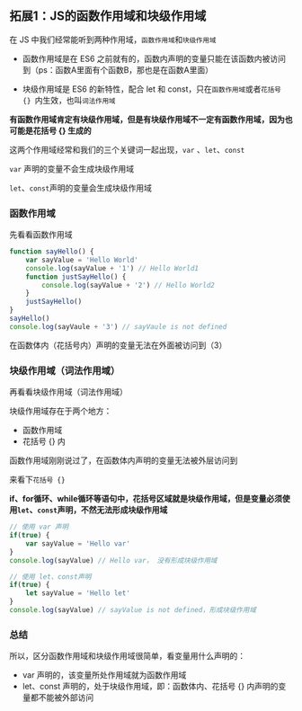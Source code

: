


## 拓展1：JS的函数作用域和块级作用域

在 JS 中我们经常能听到两种作用域，`函数作用域`和`块级作用域` 

* 函数作用域是在 ES6 之前就有的，函数内声明的变量只能在该函数内被访问到（ps：函数A里面有个函数B，那也是在函数A里面）

* 块级作用域是 ES6 的新特性，配合 let 和 const，只在`函数作用域`或者`花括号 {} `内生效，也叫`词法作用域`

**有函数作用域肯定有块级作用域，但是有块级作用域不一定有函数作用域，因为也可能是花括号 {} 生成的**



这两个作用域经常和我们的三个关键词一起出现，`var` 、`let`、`const`

`var` 声明的变量不会生成块级作用域

`let`、`const`声明的变量会生成块级作用域



### 函数作用域

先看看函数作用域

```javascript
function sayHello() {
    var sayValue = 'Hello World'
    console.log(sayValue + '1') // Hello World1
    function justSayHello() {
        console.log(sayValue + '2') // Hello World2
    }
    justSayHello()
}
sayHello()
console.log(sayVaule + '3') // sayVaule is not defined
```

在函数体内（花括号内）声明的变量无法在外面被访问到（3）

### 块级作用域（词法作用域）

再看看块级作用域（词法作用域）

块级作用域存在于两个地方：

* 函数作用域
* 花括号 {} 内

函数作用域刚刚说过了，在函数体内声明的变量无法被外层访问到

来看下`花括号 {}`

**if、for循环、while循环等语句中，花括号区域就是块级作用域，但是变量必须使用`let`、`const`声明，不然无法形成块级作用域**



``` javascript
// 使用 var 声明
if(true) {
    var sayValue = 'Hello var'
}
console.log(sayValue) // Hello var， 没有形成块级作用域

// 使用 let、const声明
if(true) {
    let sayValue = 'Hello let'
}
console.log(sayValue) // sayValue is not defined，形成块级作用域
```



### 总结

所以，区分函数作用域和块级作用域很简单，看变量用什么声明的：

* var 声明的，该变量所处作用域就为函数作用域
* let、const 声明的，处于块级作用域，即：函数体内、花括号 {} 内声明的变量都不能被外部访问

